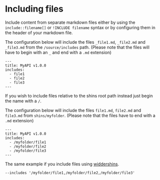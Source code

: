 # Including files

Include content from separate markdown files either by using the `include::filename[]` or `!INCLUDE filename` syntax or by configuring them in the header of your markdown file.

The configuration below will include the files `_file1.md`, `_file2.md` and `_file3.md` from the `/source/includes` path. (Please note that the files will have to begin with an `_` and end with a `.md` extension)

```
---
title: MyAPI v1.0.0
includes:
  - file1
  - file2
  - file3
---
```

If you wish to include files relative to the shins root path instead just begin the name with a `/`.

The configuration below will include the files `file1.md`, `file2.md` and `file3.md` from `shins/myfolder`. (Please note that the files have to end with a `.md` extension)
```
---
title: MyAPI v1.0.0
includes:
  - /myfolder/file1
  - /myfolder/file2
  - /myfolder/file3
---
```

The same example if you include files using [widdershins](https://github.com/Mermade/widdershins/).
```
--includes '/myfolder/file1,/myfolder/file2,/myfolder/file3'
```
